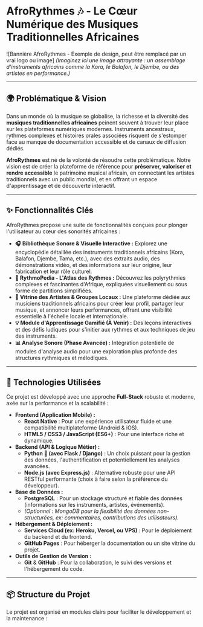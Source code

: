 # AfroRythmes 🎶 - Le Cœur Numérique des Musiques Traditionnelles Africaines

![Bannière AfroRythmes - Exemple de design, peut être remplacé par un vrai logo ou image]
*(Imaginez ici une image attrayante : un assemblage d'instruments africains comme la Kora, le Balafon, le Djembe, ou des artistes en performance.)*

---

## 🌍 Problématique & Vision

Dans un monde où la musique se globalise, la richesse et la diversité des **musiques traditionnelles africaines** peinent souvent à trouver leur place sur les plateformes numériques modernes. Instruments ancestraux, rythmes complexes et histoires orales associées risquent de s'estomper face au manque de documentation accessible et de canaux de diffusion dédiés.

**AfroRythmes** est né de la volonté de résoudre cette problématique. Notre vision est de créer la plateforme de référence pour **préserver, valoriser et rendre accessible** le patrimoine musical africain, en connectant les artistes traditionnels avec un public mondial, et en offrant un espace d'apprentissage et de découverte interactif.

---

## ✨ Fonctionnalités Clés

AfroRythmes propose une suite de fonctionnalités conçues pour plonger l'utilisateur au cœur des sonorités africaines :

* **🎧 Bibliothèque Sonore & Visuelle Interactive :** Explorez une encyclopédie détaillée des instruments traditionnels africains (Kora, Balafon, Djembe, Tama, etc.), avec des extraits audio, des démonstrations vidéo, et des informations sur leur origine, leur fabrication et leur rôle culturel.
* **🥁 RythmoPedia - L'Atlas des Rythmes :** Découvrez les polyrythmies complexes et fascinantes d'Afrique, expliquées visuellement ou sous forme de partitions simplifiées.
* **🎤 Vitrine des Artistes & Groupes Locaux :** Une plateforme dédiée aux musiciens traditionnels africains pour créer leur profil, partager leur musique, et annoncer leurs performances, offrant une visibilité essentielle à l'échelle locale et internationale.
* **💡 Module d'Apprentissage Gamifié (À Venir) :** Des leçons interactives et des défis ludiques pour s'initier aux rythmes et aux techniques de jeu des instruments.
* **📊 Analyse Sonore (Phase Avancée) :** Intégration potentielle de modules d'analyse audio pour une exploration plus profonde des structures rythmiques et mélodiques.

---

## 🚀 Technologies Utilisées

Ce projet est développé avec une approche **Full-Stack** robuste et moderne, axée sur la performance et la scalabilité :

* **Frontend (Application Mobile) :**
    * **React Native** : Pour une expérience utilisateur fluide et une compatibilité multiplateforme (Android & iOS).
    * **HTML5 / CSS3 / JavaScript (ES6+)** : Pour une interface riche et dynamique.
* **Backend (API & Logique Métier) :**
    * **Python 🐍 (avec Flask / Django)** : Un choix puissant pour la gestion des données, l'authentification et potentiellement les analyses avancées.
    * **Node.js (avec Express.js)** : Alternative robuste pour une API RESTful performante (choix à faire selon la préférence du développeur).
* **Base de Données :**
    * **PostgreSQL** : Pour un stockage structuré et fiable des données (informations sur les instruments, artistes, événements).
    * *(Optionnel : MongoDB pour la flexibilité des données non-structurées, ex: commentaires, contributions des utilisateurs).*
* **Hébergement & Déploiement :**
    * **Services Cloud (ex: Heroku, Vercel, ou VPS)** : Pour le déploiement du backend et du frontend.
    * **GitHub Pages** : Pour héberger la documentation ou un site vitrine du projet.
* **Outils de Gestion de Version :**
    * **Git** & **GitHub** : Pour la collaboration, le suivi des versions et l'hébergement du code.

---

## 📦 Structure du Projet

Le projet est organisé en modules clairs pour faciliter le développement et la maintenance :
